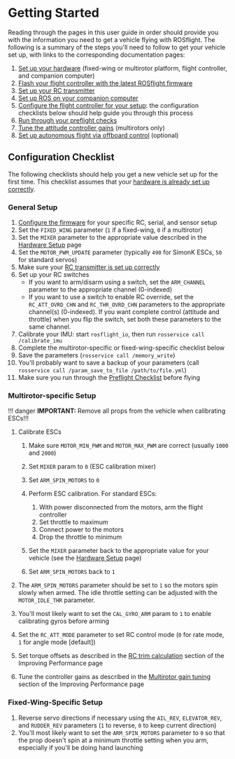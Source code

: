 # Getting Started

Reading through the pages in this user guide in order should provide you with the information you need to get a vehicle flying with ROSflight. The following is a summary of the steps you'll need to follow to get your vehicle set up, with links to the corresponding documentation pages:

  1. [Set up your hardware](hardware-setup.md) (fixed-wing or multirotor platform, flight controller, and companion computer)
  2. [Flash your flight controller with the latest ROSflight firmware](flight-controller-setup.md)
  3. [Set up your RC transmitter](rc-configuration.md)
  4. [Set up ROS on your companion computer](ros-setup.md)
  5. [Configure the flight controller for your setup](parameter-configuration.md): the configuration checklists below should help guide you through this process
  6. [Run through your preflight checks](preflight-checks.md)
  7. [Tune the attitude controller gains](performance.md) (multirotors only)
  8. [Set up autonomous flight via offboard control](autonomous-flight.md) (optional)

## Configuration Checklist

The following checklists should help you get a new vehicle set up for the first time. This checklist assumes that your [hardware is already set up correctly](hardware-setup.md).

### General Setup

  1. [Configure the firmware](firmware-configuration.md) for your specific RC, serial, and sensor setup
  2. Set the `FIXED_WING` parameter (`1` if a fixed-wing, `0` if a multirotor)
  3. Set the `MIXER` parameter to the appropriate value described in the [Hardware Setup](hardware-setup.md) page
  4. Set the `MOTOR_PWM_UPDATE` parameter (typically `490` for SimonK ESCs, `50` for standard servos)
  5. Make sure your [RC transmitter is set up correctly](rc-configuration.md)
  6. Set up your RC switches
      * If you want to arm/disarm using a switch, set the `ARM_CHANNEL` parameter to the appropriate channel (0-indexed)
      * If you want to use a switch to enable RC override, set the `RC_ATT_OVRD_CHN` and `RC_THR_OVRD_CHN` parameters to the appropriate channel(s) (0-indexed). If you want complete control (attitude and throttle) when you flip the switch, set both these parameters to the same channel.
  7. Calibrate your IMU: start `rosflight_io`, then run `rosservice call /calibrate_imu`
  8. Complete the multirotor-specific or fixed-wing-specific checklist below
  9. Save the parameters (`rosservice call /memory_write`)
  10. You'll probably want to save a backup of your parameters (call `rosservice call /param_save_to_file /path/to/file.yml`)
  11. Make sure you run through the [Preflight Checklist](preflight-checks.md) before flying

### Multirotor-specific Setup

!!! danger
    **IMPORTANT:** Remove all props from the vehicle when calibrating ESCs!!!

  1. Calibrate ESCs
      1. Make sure `MOTOR_MIN_PWM` and `MOTOR_MAX_PWM` are correct (usually `1000` and `2000`)
      1. Set `MIXER` param to `0` (ESC calibration mixer)
      1. Set `ARM_SPIN_MOTORS` to `0`
      1. Perform ESC calibration. For standard ESCs:

          1. With power disconnected from the motors, arm the flight controller
          1. Set throttle to maximum
          1. Connect power to the motors
          1. Drop the throttle to minimum

      1. Set the `MIXER` parameter back to the appropriate value for your vehicle (see the [Hardware Setup](hardware-setup.md#motor-layouts) page)
      1. Set `ARM_SPIN_MOTORS` back to `1`

  1. The `ARM_SPIN_MOTORS` parameter should be set to `1` so the motors spin slowly when armed. The idle throttle setting can be adjusted with the `MOTOR_IDLE_THR` parameter.
  1. You'll most likely want to set the `CAL_GYRO_ARM` param to `1` to enable calibrating gyros before arming
  1. Set the `RC_ATT_MODE` parameter to set RC control mode (`0` for rate mode, `1` for angle mode [default])
  2. Set torque offsets as described in the [RC trim calculation](performance.md#rc-trim) section of the Improving Performance page
  3. Tune the controller gains as described in the [Multirotor gain tuning](performance.md#gain-tuning) section of the Improving Performance page

### Fixed-Wing-Specific Setup

  1. Reverse servo directions if necessary using the `AIL_REV`, `ELEVATOR_REV`, and `RUDDER_REV` parameters (`1` to reverse, `0` to keep current direction)
  1. You'll most likely want to set the `ARM_SPIN_MOTORS` parameter to `0` so that the prop doesn't spin at a minimum throttle setting when you arm, especially if you'll be doing hand launching
